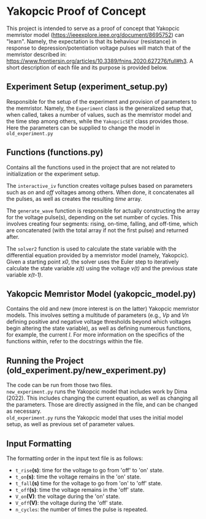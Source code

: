 # Yakopcic Proof of Concept
This project is intended to serve as a proof of concept that Yakopcic memristor model
(https://ieeexplore.ieee.org/document/8695752) can "learn". Namely, the expectation is 
that its behaviour (resistance) in response to depression/potentiation voltage pulses will 
match that of the memristor described in: https://www.frontiersin.org/articles/10.3389/fnins.2020.627276/full#h3. 
A short description of each file and its purpose is provided below.

## Experiment Setup (experiment_setup.py)
Responsible for the setup of the experiment and provision of parameters to the memristor.
Namely, the `Experiment` class is the generalized setup that, when called, takes a number of values,
such as the memristor model and the time step among others, while the `YakopcicSET`
class provides those. Here the parameters can be supplied to change the model in `old_experiment.py`

## Functions (functions.py)
Contains all the functions used in the project that are not related to initialization or the 
experiment setup. 

The `interactive_iv` function creates voltage pulses based on parameters such as _on_ and _off_ voltages among others.
When done, it concatenates all the pulses, as well as creates the resulting _time_ array.  


The `generate_wave` function is responsible for actually constructing the array for the 
voltage pulse(s), depending on the set number of cycles. This involves creating four segments:
rising, on-time, falling, and off-time, which are concatenated (with the total array if not the
first pulse) and returned after.  


The `solver2` function is used to calculate the state variable with the differential equation 
provided by a memristor model (namely, Yakopcic). Given a starting point _x0_, the solver uses the 
Euler step to iteratively calculate the state variable _x(t)_ using the voltage _v(t)_ and
the previous state variable _x(t-1)_.

## Yakopcic Memristor Model (yakopcic_model.py)
Contains the old and new (more interest is on the latter) Yakopcic memristor models. This involves
setting a multitude of parameters (e.g., _Vp_ and _Vn_ defining positive and negative voltage 
thresholds beyond which voltages begin altering the state variable), as well as defining numerous
functions, for example, the current _I_. For more information on the specifics of the functions 
within, refer to the docstrings within the file.

## Running the Project (old_experiment.py/new_experiment.py)
The code can be run from those two files.  
`new_experiment.py` runs the Yakopcic model that includes work by Dima (2022). This includes changing
the current equation, as well as changing all the parameters. Those are directly assigned in the file,
and can be changed as necessary.  
`old_experiment.py` runs the Yakopcic model that uses the initial model setup, as well as previous set
of parameter values.

## Input Formatting
The formatting order in the input text file is as follows:
* `t_rise`**(s)**: time for the voltage to go from 'off' to 'on' state.
* `t_on`**(s)**: time the voltage remains in the 'on' state.
* `t_fall`**(s)** time for the voltage to go from 'on' to 'off' state.
* `t_off`**(s)**: time the voltage remains in the 'off' state.
* `V_on`**(V)**:  the voltage during the 'on' state.
* `V_off`**(V)**: the voltage during the 'off' state.
* `n_cycles`: the number of times the pulse is repeated.